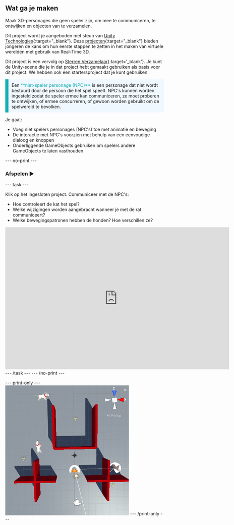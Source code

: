 ## Wat ga je maken

Maak 3D-personages die geen speler zijn, om mee te communiceren, te ontwijken en objecten van te verzamelen.

Dit project wordt je aangeboden met steun van [Unity Technologies](https://unity.com/){:target="_blank"}.  Deze [projecten](https://projects.raspberrypi.org/en/pathways/unity-intro){:target="_blank"} bieden jongeren de kans om hun eerste stappen te zetten in het maken van virtuele werelden met gebruik van Real-Time 3D.

Dit project is een vervolg op [Sterren Verzamelaar](https://projects.raspberrypi.org/en/projects/star-collector){:target='_blank'}. Je kunt de Unity-scene die je in dat project hebt gemaakt gebruiken als basis voor dit project. We hebben ook een startersproject dat je kunt gebruiken.

<p style="border-left: solid; border-width:10px; border-color: #0faeb0; background-color: aliceblue; padding: 10px;">
Een <span style="color: #0faeb0">**niet-speler personage (NPC)**</span> is een personage dat niet wordt bestuurd door de persoon die het spel speelt. NPC's kunnen worden ingesteld zodat de speler ermee kan communiceren, ze moet proberen te ontwijken, of ermee concurreren, of gewoon worden gebruikt om de spelwereld te bevolken.
</p>

Je gaat:
+ Voeg niet spelers personages (NPC's) toe met animatie en beweging
+ De interactie met NPC's voorzien met behulp van een eenvoudige dialoog en knoppen
+ Onderliggende GameObjects gebruiken om spelers andere GameObjects te laten vasthouden

--- no-print ---

### Afspelen ▶️

--- task ---

Klik op het ingesloten project. Communiceer met de NPC's:
+ Hoe controleert de kat het spel?
+ Welke wijzigingen worden aangebracht wanneer je met de rat communiceert?
+ Welke bewegingspatronen hebben de honden? Hoe verschillen ze?

<iframe allowtransparency="true" width="710" height="450" src="https://raspberrypilearning.github.io/unity-webgl/npc-basic" frameborder="0"></iframe> --- /task --- --- /no-print ---

--- print-only --- ![The Scene view with a top-down angle showing the scene with Player character, Gamemaster, two enemy dogs, and an ally rat. There are wall obstacles and three stars to collect. The Player and rat have shields on them.](images/showcase_static.png) --- /print-only ---

